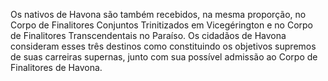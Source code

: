 ﻿Os nativos de Havona são também recebidos, na mesma proporção, no Corpo de Finalitores Conjuntos Trinitizados em Vicegérington e no Corpo de Finalitores Transcendentais no Paraíso. Os cidadãos de Havona consideram esses três destinos como constituindo os objetivos supremos de suas carreiras supernas, junto com sua possível admissão ao Corpo de Finalitores de Havona.